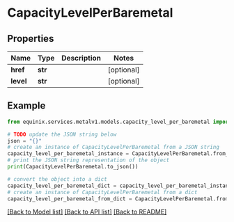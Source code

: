 # CapacityLevelPerBaremetal


## Properties

Name | Type | Description | Notes
------------ | ------------- | ------------- | -------------
**href** | **str** |  | [optional] 
**level** | **str** |  | [optional] 

## Example

```python
from equinix.services.metalv1.models.capacity_level_per_baremetal import CapacityLevelPerBaremetal

# TODO update the JSON string below
json = "{}"
# create an instance of CapacityLevelPerBaremetal from a JSON string
capacity_level_per_baremetal_instance = CapacityLevelPerBaremetal.from_json(json)
# print the JSON string representation of the object
print(CapacityLevelPerBaremetal.to_json())

# convert the object into a dict
capacity_level_per_baremetal_dict = capacity_level_per_baremetal_instance.to_dict()
# create an instance of CapacityLevelPerBaremetal from a dict
capacity_level_per_baremetal_from_dict = CapacityLevelPerBaremetal.from_dict(capacity_level_per_baremetal_dict)
```
[[Back to Model list]](../README.md#documentation-for-models) [[Back to API list]](../README.md#documentation-for-api-endpoints) [[Back to README]](../README.md)


